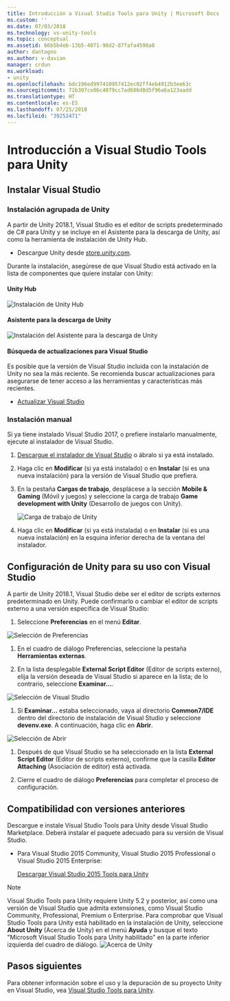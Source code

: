```yaml
---
title: Introducción a Visual Studio Tools para Unity | Microsoft Docs
ms.custom: ''
ms.date: 07/03/2018
ms.technology: vs-unity-tools
ms.topic: conceptual
ms.assetid: 66b5b4eb-13b5-4071-98d2-87fafa4598a8
author: dantogno
ms.author: v-davian
manager: crdun
ms.workload:
- unity
ms.openlocfilehash: bdc196ed997410957412ec02ff4eb4912b3ee63c
ms.sourcegitcommit: 71b307ce86c4079cc7ad686d8d5f96a6a123aadd
ms.translationtype: HT
ms.contentlocale: es-ES
ms.lasthandoff: 07/25/2018
ms.locfileid: "39252471"
---
```

# <a name="get-started-with-visual-studio-tools-for-unity"></a>Introducción a Visual Studio Tools para Unity

## <a name="install-visual-studio"></a>Instalar Visual Studio

### <a name="unity-bundled-installation"></a>Instalación agrupada de Unity

A partir de Unity 2018.1, Visual Studio es el editor de scripts predeterminado de C# para Unity y se incluye en el Asistente para la descarga de Unity, así como la herramienta de instalación de Unity Hub.

- Descargue Unity desde [store.unity.com](https://store.unity.com/).

Durante la instalación, asegúrese de que Visual Studio está activado en la lista de componentes que quiere instalar con Unity:

#### <a name="unity-hub"></a>Unity Hub

![Instalación de Unity Hub](media/vstu_unity-hub.png)

#### <a name="unity-download-assistant"></a>Asistente para la descarga de Unity

![Instalación del Asistente para la descarga de Unity](media/vstu_download-assistant.png)

#### <a name="check-for-updates-to-visual-studio"></a>Búsqueda de actualizaciones para Visual Studio

Es posible que la versión de Visual Studio incluida con la instalación de Unity no sea la más reciente. Se recomienda buscar actualizaciones para asegurarse de tener acceso a las herramientas y características más recientes.

- [Actualizar Visual Studio](../install/update-visual-studio.md)

### <a name="manual-installation"></a>Instalación manual

Si ya tiene instalado Visual Studio 2017, o prefiere instalarlo manualmente, ejecute al instalador de Visual Studio.

1. [Descargue el instalador de Visual Studio](https://docs.microsoft.com/en-us/visualstudio/install/install-visual-studio) o ábralo si ya está instalado.

1. Haga clic en **Modificar** (si ya está instalado) o en **Instalar** (si es una nueva instalación) para la versión de Visual Studio que prefiera.

1. En la pestaña **Cargas de trabajo**, desplácese a la sección **Mobile & Gaming** (Móvil y juegos) y seleccione la carga de trabajo **Game development with Unity** (Desarrollo de juegos con Unity).

    ![Carga de trabajo de Unity](media/vstu_unity-workload.png)

1. Haga clic en **Modificar** (si ya está instalada) o en **Instalar** (si es una nueva instalación) en la esquina inferior derecha de la ventana del instalador.

## <a name="configure-unity-for-use-with-visual-studio"></a>Configuración de Unity para su uso con Visual Studio

A partir de Unity 2018.1, Visual Studio debe ser el editor de scripts externos predeterminado en Unity. Puede confirmarlo o cambiar el editor de scripts externo a una versión específica de Visual Studio:

1. Seleccione **Preferencias** en el menú **Editar**.

  ![Selección de Preferencias](media/vstu_unity-preferences.png)

1. En el cuadro de diálogo Preferencias, seleccione la pestaña **Herramientas externas**.

1. En la lista desplegable **External Script Editor** (Editor de scripts externo), elija la versión deseada de Visual Studio si aparece en la lista; de lo contrario, seleccione **Examinar...**.

  ![Selección de Visual Studio](media/vstu_unity-external-tools.png)

1. Si **Examinar...** estaba seleccionado, vaya al directorio **Common7/IDE** dentro del directorio de instalación de Visual Studio y seleccione **devenv.exe**. A continuación, haga clic en **Abrir**.

  ![Selección de Abrir](media/vstu_browse-for-application.png)

1. Después de que Visual Studio se ha seleccionado en la lista **External Script Editor** (Editor de scripts externo), confirme que la casilla **Editor Attaching** (Asociación de editor) está activada.

1. Cierre el cuadro de diálogo **Preferencias** para completar el proceso de configuración.

## <a name="support-for-older-versions"></a>Compatibilidad con versiones anteriores

 Descargue e instale Visual Studio Tools para Unity desde Visual Studio Marketplace. Deberá instalar el paquete adecuado para su versión de Visual Studio.

- Para Visual Studio 2015 Community, Visual Studio 2015 Professional o Visual Studio 2015 Enterprise:

   [Descargar Visual Studio 2015 Tools para Unity](https://visualstudiogallery.msdn.microsoft.com/8d26236e-4a64-4d64-8486-7df95156aba9)

> [!NOTE]
> Visual Studio Tools para Unity requiere Unity 5.2 y posterior, así como una versión de Visual Studio que admita extensiones, como Visual Studio Community, Professional, Premium o Enterprise. Para comprobar que Visual Studio Tools para Unity está habilitado en la instalación de Unity, seleccione **About Unity** (Acerca de Unity) en el menú **Ayuda** y busque el texto "Microsoft Visual Studio Tools para Unity habilitado" en la parte inferior izquierda del cuadro de diálogo.
> ![Acerca de Unity](media/vstu_about-unity.png)

## <a name="next-steps"></a>Pasos siguientes

 Para obtener información sobre el uso y la depuración de su proyecto Unity en Visual Studio, vea [Visual Studio Tools para Unity](../cross-platform/using-visual-studio-tools-for-unity.md).

